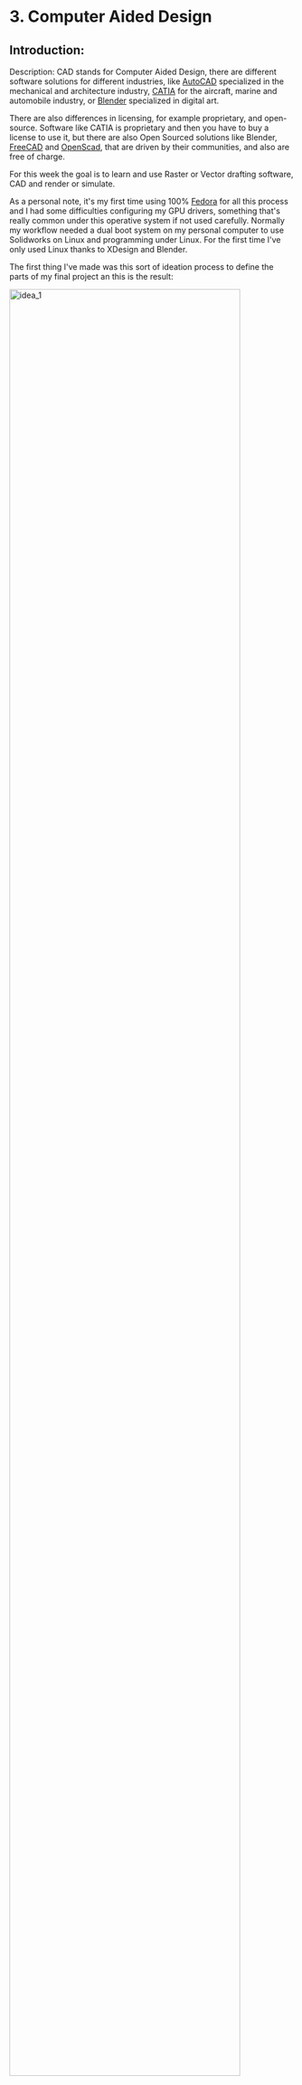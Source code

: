 # 3. Computer Aided Design

## Introduction:

Description: CAD stands for Computer Aided Design, there are different software solutions for different industries, like [AutoCAD](https://www.autodesk.com/products/autocad/overview?term=1-YEAR&support=null) specialized in the mechanical and architecture industry, [CATIA](https://www.3ds.com/products-services/catia/) for the aircraft, marine and automobile industry, or [Blender](https://www.blender.org/) specialized in digital art.

There are also differences in licensing, for example proprietary, and open-source. Software like CATIA is proprietary and then you have to buy a license to use it, but there are also Open Sourced solutions like Blender, [FreeCAD](https://www.freecadweb.org/) and [OpenScad](https://www.openscad.org/), that are driven by their communities, and also are free of charge.

For this week the goal is to learn and use Raster or Vector drafting software, CAD and render or simulate.

As a personal note, it's my first time using 100% [Fedora](https://getfedora.org/) for all this process and I had some difficulties configuring my GPU drivers, something that's really common under this operative system if not used carefully. Normally my workflow needed a dual boot system on my personal computer to use Solidworks on Linux and programming under Linux. For the first time I've only used Linux thanks to XDesign and Blender.

The first thing I've made was this sort of ideation process to define the parts of my final project an this is the result:

<img src="../../images/week03/sketch_1.jpg" alt="idea_1" width="90%"/>

 As my Photo is a bit Pixelated, I've used InkScape to make a vectorized version and then compressed it again as a JPG image:

<img src="../../images/week03/postit.jpg" alt="idea_1" width="90%"/>

[Download InksCape SVG files](../../files_for_projects/inkscape_earring_fr27.zip)



### Measuring objects:

I gave myself the challenge to draw one of the earrings used for Cow identification in the experimental farm of [unilasalle](https://www.unilasalle.fr/):

<img src="../../images/week03/photo_0.jpg" alt="photo_0" width="45%"/>
<img src="../../images/week03/photo_1.jpg" alt="photo_1" width="45%"/>



### Image compression and improvement with Gimp:

I took some photos and screen captures for this and sometimes I had too use [Gimp](https://www.gimp.org/) to crop, scale and compress all images shown for this assignment page.

To crop the images I used the Selection tool and then the crop to selection tool under the Image menu in the toolbar.

<img src="../../images/week03/inkscape_1.jpg" alt="photo_0" width="45%"/>
<img src="../../images/week03/inkscape_2.jpg" alt="photo_0" width="45%"/>

To improve contrast and color of images, you just need to use options under the Filters menu in the toolbar.

<img src="../../images/week03/inkscape_3.jpg" alt="photo_0" width="45%"/>
<img src="../../images/week03/inkscape_4.jpg" alt="photo_0" width="45%"/>



## 2D

### InkScape Draft process

Shape sketching with simple forms.

Using difference and union path tools I got the shape, next added the text, codebar and color.

- First create this simple shapes with the circle and rectangle tools. The rounded corners were made with the bezier editor.

<img src="../../images/week03/inkscape_01.jpg" alt="photo_0" width="100%"/>

- Then look for the "**Align and distribute**" palette in the **Object** menu"  

<img src="../../images/week03/inkscape_02.jpg" alt="photo_0" width="100%"/>

- Select all the shapes and use "**Center on vertical axis**"

<img src="../../images/week03/inkscape_03.jpg" alt="photo_0" width="100%"/>

- Then manually adjust the shapes to make the shape as is shown here.

<img src="../../images/week03/inkscape_05.jpg" alt="photo_0" width="100%"/>

- Select all the shapes again and use the "**Union**" boolean operation on the "**Path**" Menu.

<img src="../../images/week03/inkscape_06.jpg" alt="photo_0" width="100%"/>

- This is the result and the first part of the body for the cow earring.

<img src="../../images/week03/inkscape_07.jpg" alt="photo_0" width="100%"/>

- Then make a rectangle an a Oval using the rectangle and circle tools. Try to make the Oval tangent to the first body of the earring as is shown.

<img src="../../images/week03/inkscape_10.jpg" alt="photo_0" width="100%"/>

- Select the rectangle first and then the oval, go to the "**Path**" menu in the toolbar and use the "**Difference**" boolean operation.

<img src="../../images/week03/inkscape_11.jpg" alt="photo_0" width="100%"/>

- Make the same process por the right side.

<img src="../../images/week03/inkscape_12.jpg" alt="photo_0" width="100%"/>

- Now we have two shapes that resemble the earring.

<img src="../../images/week03/inkscape_13.jpg" alt="photo_0" width="100%"/>

- To complete the shape of the earring merge both shapes using the "**Union**" operation again.

<img src="../../images/week03/inkscape_14.jpg" alt="photo_0" width="100%"/>

- This is the basic shape of the earring.

<img src="../../images/week03/inkscape_15.jpg" alt="photo_0" width="100%"/>

- Next use the circle tool and the line bezier tool to match the image shown bellow.

<img src="../../images/week03/inkscape_18.jpg" alt="photo_0" width="100%"/>

- Then select the earring shape first and the lines right after. Use the "**Cut Path**" tool to divide the shape in 3 parts. This is needed to have 3 different colors in the next step and try to make a 3D effect.

<img src="../../images/week03/inkscape_19.jpg" alt="photo_0" width="100%"/>

- Then select the parts to paint it.

<img src="../../images/week03/inkscape_20.jpg" alt="photo_0" width="100%"/>

I've used this colors:

  - <p style="background-color:#ffcc00ff"">Top: #ffcc00ff</p>
  - <p style="background-color:#d4aa00ff"">Middle: #d4aa00ff</p>
  - <p style="background-color:#ffcc00ff"">Bottom: #ffcc00ff</p>

<img src="../../images/week03/inkscape_21.jpg" alt="photo_0" width="100%"/>

- Using the "**Text box tool**" I've wrote the numbers and codes as shown those are similar to the earring, but I didn't found the same font.

<img src="../../images/week03/inkscape_22.jpg" alt="photo_0" width="100%"/>

Then I've painted the "plug" circles in the top:

  - <p style="color:white; background-color:#918a6fff"">Outer: #918a6fff</p>
  - <p style="color:white; background-color:#24221cff"">Inner: #24221cff</p>


### Result:

<img src="../../images/week03/inkscape_23.jpg" alt="photo_0" width="100%"/>


## 3D

### Xdesign:

Review:

I've learned Xdesign and I found it very complicated at first even as a Solidworks user. My main OS is Linux.



#### Linux configuration:
Chromium works better than Firefox.
Activate Hardware acceleration.
Force hardware GPU use.*

*For Nvidia Nouveau drivers use:
```
DRI_PRIME=1 chromium-browser
```

*For Nvidia propietary drivers, use Bumblebee:

```
optirun chromium-browser
```



### 3D design:

There are some basic operations for 3D modeling:

- 2D Drafting for sketching.
- Linear region extrusion.
- Linear region extraction.
- One axis profile revolution.
- Parametric scaling.

The whole process can be divided into three important steps:

- Sketching
- Modeling
- Assembling

The sketch is the 2D representation of a section or projection and its the base of a 3D model.

The modeling process starts when we transform a 2D shape from a sketch into a 3D entity, there are multiple operations like extrusion, revolution, subtraction and other boolean operations to shape a 3D entity.

An ensemble it's the combination of multiple 3D entities or parts, like in the real life process it requires constrains, joining mechanisms, but here you can restrict the displacement, rotation and collision with a "restriction or relationship" indicator.

### Sketching



<img src="../../images/week03/xdesign_2.jpg" alt="drawing" width="90%"/>
<img src="../../images/week03/xdesign_4.jpg" alt="drawing" width="90%"/>
<img src="../../images/week03/xdesign_5.jpg" alt="drawing" width="90%"/>



### Model video:

<figure class="video_container">
  <video controls="true" allowfullscreen="true">
    <source src="../../images/week03/xdesign_video.mp4" type="video/mp4">
  </video>
</figure>



### Photo capture:

<img src="../../images/week03/xdesign_render.jpg" alt="drawing" />

This is a view of the model I've made in XDesign.

I've used this command for video compression with ffmpeg:



### Assembly video:

To make this assembly video I've captured the screen on my computer using [simple screen recorder](https://www.maartenbaert.be/simplescreenrecorder/) selecting a rectangular region of my screen framing my model under Xdesign and then pulsing the relationship constrain "coincident surface". Xdesign then makes and animation where the two selected surfaces move until fund each other.

<figure class="video_container">
  <video controls="true" allowfullscreen="true">
    <source src="../../images/week03/xdesign_assembly.mp4" type="video/mp4">
  </video>
</figure>

<script id="asciicast-GVYKXvYN9nGQclZUruxwxH2TU" src="https://asciinema.org/a/GVYKXvYN9nGQclZUruxwxH2TU.js" data-autoplay="true" data-size="small" data-loop=1 data-t=23 data-speed=2  data-rows=10 async></script>


## AgriLabs workshops:

### 3D modeling with FreeCad:

FreeCAD is a very interesting software, I had some issues on my Linux system but we practiced during our short workshop.

<img src="../../images/week03/freecad_1.jpeg" alt="drawing" width="90%"/>
<img src="../../images/week03/freecad_2.jpeg" alt="drawing" width="90%"/>



### 3D modeling with Blender:

The last time I've used blender was in 2010 and nowadays it looks incredible amazing, the interface and the workflow have improved. At that time we only learn very basic stuff for modeling. But it gave me a very good idea of the possibilities for rendering. So I explored rendering for my self later.

<img src="../../images/week03/blender_1.jpg" alt="drawing" width="90%"/>
<img src="../../images/week03/blender_2.jpg" alt="drawing" width="90%"/>


## Render with blender

I've exported the 3D model from xDesign as STL and imported it in Blender to make this renders.

<img src="../../images/week03/blender_render.jpg" alt="drawing" width="90%"/>

It was easy to paint the faces but it took a while.

<img src="../../images/week03/blender_render_2.jpg" alt="drawing" width="90%"/>

This is the model with a Simple deformation modifier.

The render motor used was Workbench with the basic configuration.


## Files


[Download 3DXML Xdesign files.](../../files_for_projects/earring_fr27.3dxml)

[Download from XDesign. Note: You need a 3dexperience account.](https://eu1-ifwe.3dexperience.3ds.com/#app:X3DDRIV_AP/content:driveId=R1132100766590&contentId=C0CC36E6092700006020334C00074EA0&contentType=file)
[Download Blender files](../../files_for_projects/blender_fabacademy.zip)
[Download Render files](../../files_for_projects/TAG_RF27.zip)
